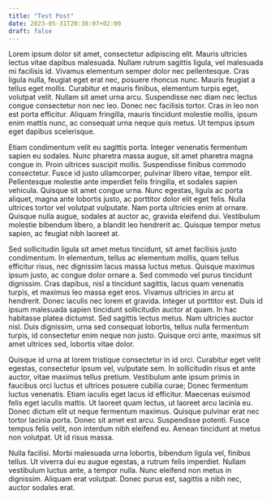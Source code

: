 ```yaml
---
title: "Test Post"
date: 2023-05-31T20:38:07+02:00
draft: false
---
```


Lorem ipsum dolor sit amet, consectetur adipiscing elit. Mauris ultricies lectus vitae dapibus malesuada. Nullam rutrum sagittis ligula, vel malesuada mi facilisis id. Vivamus elementum semper dolor nec pellentesque. Cras ligula nulla, feugiat eget erat nec, posuere rhoncus nunc. Mauris feugiat a tellus eget mollis. Curabitur et mauris finibus, elementum turpis eget, volutpat velit. Nullam sit amet urna arcu. Suspendisse nec diam nec lectus congue consectetur non nec leo. Donec nec facilisis tortor. Cras in leo non est porta efficitur. Aliquam fringilla, mauris tincidunt molestie mollis, ipsum enim mattis nunc, ac consequat urna neque quis metus. Ut tempus ipsum eget dapibus scelerisque.

Etiam condimentum velit eu sagittis porta. Integer venenatis fermentum sapien eu sodales. Nunc pharetra massa augue, sit amet pharetra magna congue in. Proin ultrices suscipit mollis. Suspendisse finibus commodo consectetur. Fusce id justo ullamcorper, pulvinar libero vitae, tempor elit. Pellentesque molestie ante imperdiet felis fringilla, et sodales sapien vehicula. Quisque sit amet congue urna. Nunc egestas, ligula ac porta aliquet, magna ante lobortis justo, ac porttitor dolor elit eget felis. Nulla ultrices tortor vel volutpat vulputate. Nam porta ultricies enim at ornare. Quisque nulla augue, sodales at auctor ac, gravida eleifend dui. Vestibulum molestie bibendum libero, a blandit leo hendrerit ac. Quisque tempor metus sapien, ac feugiat nibh laoreet at.

Sed sollicitudin ligula sit amet metus tincidunt, sit amet facilisis justo condimentum. In elementum, tellus ac elementum mollis, quam tellus efficitur risus, nec dignissim lacus massa luctus metus. Quisque maximus ipsum justo, ac congue dolor ornare a. Sed commodo vel purus tincidunt dignissim. Cras dapibus, nisl a tincidunt sagittis, lacus quam venenatis turpis, et maximus leo massa eget eros. Vivamus ultricies in arcu at hendrerit. Donec iaculis nec lorem et gravida. Integer ut porttitor est. Duis id ipsum malesuada sapien tincidunt sollicitudin auctor at quam. In hac habitasse platea dictumst. Sed sagittis lectus metus. Nam ultricies auctor nisl. Duis dignissim, urna sed consequat lobortis, tellus nulla fermentum turpis, id consectetur enim neque non justo. Quisque orci ante, maximus sit amet ultrices sed, lobortis vitae dolor.

Quisque id urna at lorem tristique consectetur in id orci. Curabitur eget velit egestas, consectetur ipsum vel, vulputate sem. In sollicitudin risus et ante auctor, vitae maximus tellus pretium. Vestibulum ante ipsum primis in faucibus orci luctus et ultrices posuere cubilia curae; Donec fermentum luctus venenatis. Etiam iaculis eget lacus id efficitur. Maecenas euismod felis eget iaculis mattis. Ut laoreet quam lectus, ut laoreet arcu lacinia eu. Donec dictum elit ut neque fermentum maximus. Quisque pulvinar erat nec tortor lacinia porta. Donec sit amet est arcu. Suspendisse potenti. Fusce tempus felis velit, non interdum nibh eleifend eu. Aenean tincidunt at metus non volutpat. Ut id risus massa.

Nulla facilisi. Morbi malesuada urna lobortis, bibendum ligula vel, finibus tellus. Ut viverra dui eu augue egestas, a rutrum felis imperdiet. Nullam vestibulum luctus ante, a tempor nulla. Nunc eleifend non metus in dignissim. Aliquam erat volutpat. Donec purus est, sagittis a nibh nec, auctor sodales erat.



